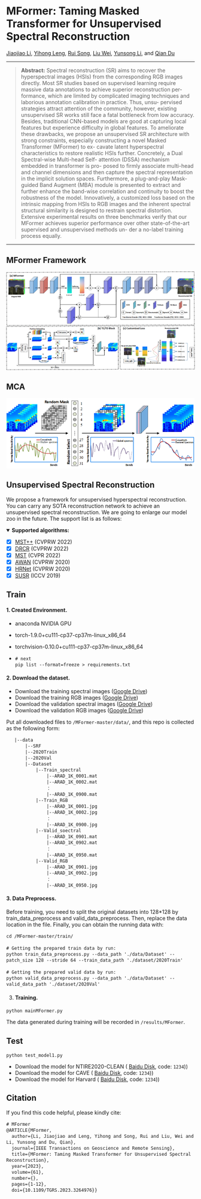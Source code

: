 # MFormer: Taming Masked Transformer for Unsupervised Spectral Reconstruction
[Jiaojiao Li](https://scholar.google.com/citations?user=Ccu3-acAAAAJ&hl=zh-CN&oi=ao),  [Yihong Leng](https://superior-leo.gitee.io/), [Rui Song](https://scholar.google.com/citations?user=_SKooBYAAAAJ&hl=zh-CN&oi=sra), [Liu Wei](), [Yunsong Li](), and [Qian Du]() 

<hr />

> **Abstract:** Spectral reconstruction (SR) aims to recover the
> hyperspectral images (HSIs) from the corresponding RGB images directly. Most SR studies based on supervised learning require massive data annotations to achieve superior reconstruction per- formance, which are limited by complicated imaging techniques and laborious annotation calibration in practice. Thus, unsu- pervised strategies attract attention of the community, however, existing unsupervised SR works still face a fatal bottleneck from low accuracy. Besides, traditional CNN-based models are good at capturing local features but experience difficulty in global features. To ameliorate these drawbacks, we propose an unsupervised SR architecture with strong constraints, especially constructing a novel Masked Transformer (MFormer) to ex- cavate latent hyperspectral characteristics to restore realistic HSIs further. Concretely, a Dual Spectral-wise Multi-head Self- attention (DSSA) mechanism embedded in transformer is pro- posed to firmly associate multi-head and channel dimensions and then capture the spectral representation in the implicit solution spaces. Furthermore, a plug-and-play Mask-guided Band Augment (MBA) module is presented to extract and further enhance the band-wise correlation and continuity to boost the robustness of the model. Innovatively, a customized loss based on the intrinsic mapping from HSIs to RGB images and the inherent spectral structural similarity is designed to restrain spectral distortion. Extensive experimental results on three benchmarks verify that our MFormer achieves superior performance over other state-of-the-art supervised and unsupervised methods un- der a no-label training process equally.
<hr />



## MFormer Framework
<img src="./figure/network21.png"/>



## MCA
<img src="./figure/MCA6.png"  >

## Unsupervised Spectral Reconstruction

We propose a framework for unsupervised hyperspectral reconstruction. You can carry any SOTA reconstruction network to achieve an unsupervised spectral reconstruction. We are going to enlarge our model zoo in the future. The support list is as follows:

<details open>
<summary><b>Supported algorithms:</b></summary>


* [x] [MST++](https://arxiv.org/abs/2111.07910) (CVPRW 2022)
* [x] [DRCR](https://ieeexplore.ieee.org/document/9857076/) (CVPRW 2022)
* [x] [MST](https://arxiv.org/abs/2111.07910) (CVPR 2022)
* [x] [AWAN](https://arxiv.org/abs/2005.09305) (CVPRW 2020)
* [x] [HRNet](https://arxiv.org/abs/2005.04703) (CVPRW 2020)
* [x] [SUSR](https://ieeexplore.ieee.org/document/9710095/) (ICCV 2019)

## Train
#### 1. **Created Environment.**

- anaconda NVIDIA GPU

- torch-1.9.0+cu111-cp37-cp37m-linux_x86_64

- torchvision-0.10.0+cu111-cp37-cp37m-linux_x86_64

- ```shell
  # next
  pip list --format=freeze > requirements.txt
  ```

#### 2. Download the dataset.

- Download the training spectral images ([Google Drive](https://drive.google.com/file/d/1FQBfDd248dCKClR-BpX5V2drSbeyhKcq/view))
- Download the training RGB images ([Google Drive](https://drive.google.com/file/d/1A4GUXhVc5k5d_79gNvokEtVPG290qVkd/view))
- Download  the validation spectral images ([Google Drive](https://drive.google.com/file/d/12QY8LHab3gzljZc3V6UyHgBee48wh9un/view))
- Download the validation RGB images ([Google Drive](https://drive.google.com/file/d/19vBR_8Il1qcaEZsK42aGfvg5lCuvLh1A/view))

Put all downloaded files to `/MFormer-master/data/`, and this repo is collected as the following form:
 ```shell
	|--data
		|--SRF
		|--2020Train
        |--2020Val
		|--Dataset 
            |--Train_spectral
				|--ARAD_1K_0001.mat
				|--ARAD_1K_0002.mat
				： 
				|--ARAD_1K_0900.mat
			|--Train_RGB
				|--ARAD_1K_0001.jpg
				|--ARAD_1K_0002.jpg
				： 
				|--ARAD_1K_0900.jpg
			|--Valid_soectral
				|--ARAD_1K_0901.mat
				|--ARAD_1K_0902.mat
				： 
				|--ARAD_1K_0950.mat
			|--Valid_RGB
				|--ARAD_1K_0901.jpg
				|--ARAD_1K_0902.jpg
				： 
				|--ARAD_1K_0950.jpg
 ```
#### 3. Data Preprocess.

Before training, you need to split the original datasets into 128*128 by train_data_preprocess and valid_data_preprocess. Then, replace the data location in the file. Finally, you can obtain the running data with:

```shell
cd /MFormer-master/train/

# Getting the prepared train data by run:
python train_data_preprocess.py --data_path './data/Dataset' --patch_size 128 --stride 64 --train_data_path './dataset/2020Train'

# Getting the prepared valid data by run:
python valid_data_preprocess.py --data_path './data/Dataset' --valid_data_path './dataset/2020Val'
```
3. #### Training.
```shell
python mainMFormer.py
```
The data generated during training will be recorded in `/results/MFormer`.
## Test
```shell
python test_model1.py
```
- Download the model for NTIRE2020-CLEAN ( [Baidu Disk](https://pan.baidu.com/s/1DfNVHxuQlRmu-_xD8qOh1w ), code: `1234`))
- Download the model for CAVE ( [Baidu Disk](https://pan.baidu.com/s/115_P5YExwQbyqcB1SLFeFQ ), code: `1234`))
- Download the model for Harvard ( [Baidu Disk](https://pan.baidu.com/s/1JnqUCx5osHb12rQax8CLSg ), code: `1234`))

## Citation
If you find this code helpful, please kindly cite:
```shell
# MFormer
@ARTICLE{MFormer,
  author={Li, Jiaojiao and Leng, Yihong and Song, Rui and Liu, Wei and Li, Yunsong and Du, Qian},
  journal={IEEE Transactions on Geoscience and Remote Sensing}, 
  title={MFormer: Taming Masked Transformer for Unsupervised Spectral Reconstruction}, 
  year={2023},
  volume={61},
  number={},
  pages={1-12},
  doi={10.1109/TGRS.2023.3264976}}

```
